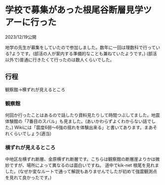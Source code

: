 # 学校で募集があった根尾谷断層見学ツアーに行った

2023/12/19公開

地学の先生が募集をしていたので参加しました。数年に一回は理数科で行っている?ようです。(部活の人が案内する準備的なことも兼ねていたようです。)
(部活以外で)普通に行きたくて行ったのは数人くらいでした。

## 行程

観察館→横ずれが見えるところ

### 観察館

何回か行ったことはあるので話したり資料見たりして時間つぶしてました。地震体験館の「7番目のスバル」も見ました。(あいかわらずよくわからない話でした。) Wikiには「震度6弱〜6強の揺れを体験出来る」と書いてあります。まあそれくらいでしょう(適当)

### 横ずれが見えるところ

中地区左横ずれ断層、金原横ずれ断層です。こちらは観察館の断層崖よりかは微妙ですが、場所によって異なるのは面白いですね。
道中でkik-net 根尾を見れました。(なぜか変なルートで通って解説もありませんでしたが初めて強震観測点を見れて良かったです。)
